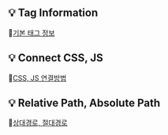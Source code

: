 ## 💡 Tag Information
🔗[기본 태그 정보](https://github.com/joyful-bombo/fastcampus_frontend/blob/main/Chapter%2003/Tag_Information.md) 
## 💡 Connect CSS, JS
🔗[CSS, JS 연결방법](https://github.com/joyful-bombo/fastcampus_frontend/blob/main/Chapter%2003/connect%20css%2C%20js.md)
## 💡 Relative Path, Absolute Path
🔗[상대경로, 절대경로](https://github.com/joyful-bombo/fastcampus_frontend/blob/main/Chapter%2003/relative%20path%2C%20absolute%20path.md)
